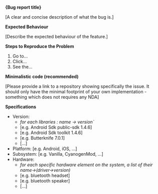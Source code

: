 **{Bug report title}**

[A clear and concise description of what the bug is.]


**Expected Behaviour**

[Describe the expected behaviour of the feature.]

**Steps to Reproduce the Problem**

  1. Go to...
  2. Click...
  3. See the...

**Minimalistic code (recommended)**

[Please provide a link to a repository showing specifically the issue. It should only have the minimal footprint of your own implementation - something which does not requires any NDA]

**Specifications**

  - Version:
    - _for each libraries : name -> version`_
    - [e.g. Android Sdk public-sdk 1.4.6]
    - [e.g. Android Sdk toolkit 1.4.6]
    - [e.g. Butterknife 7.0.1]
    - [...]
  - Platform: [e.g. Android, iOS, ...]
  - Subsystem: [e.g. Vanilla, CyanogenMod, ...]
  - Hardware:
    - _for each specific hardware element on the system, a list of their name->(driver->version)_
    - [e.g. bluetooth headset]
    - [e.g. bluetooth speaker]
    - [...]
